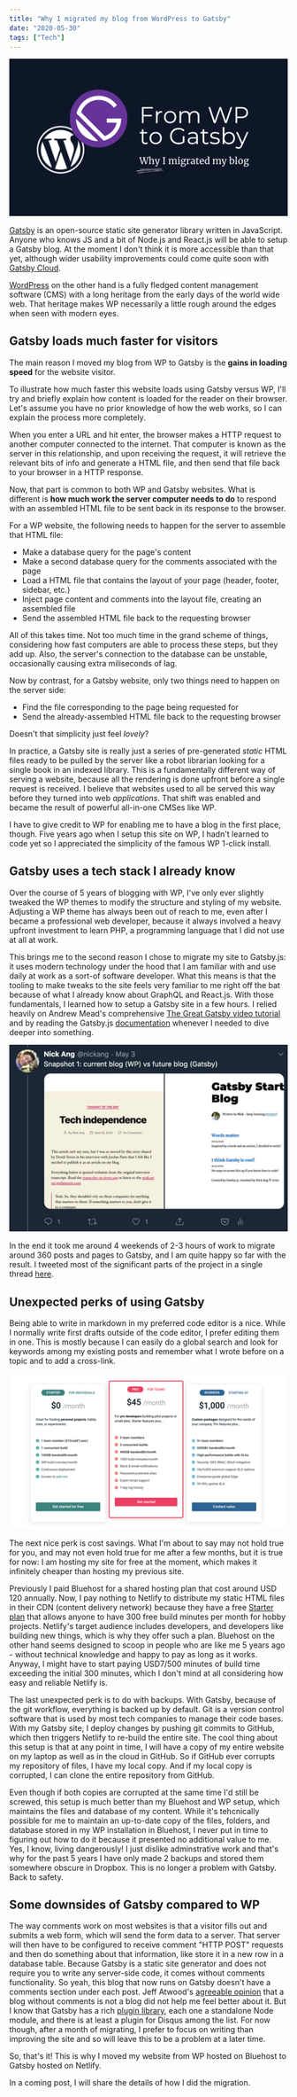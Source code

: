 ```yaml
---
title: "Why I migrated my blog from WordPress to Gatsby"
date: "2020-05-30"
tags: ["Tech"]
---
```


![blog post banner for post Why I migrated my blog from WordPress to Gatsby](images/wp-to-gatsby-nickang.png)

[Gatsby](https://www.gatsbyjs.org/) is an open-source static site generator library written in JavaScript. Anyone who knows JS and a bit of Node.js and React.js will be able to setup a Gatsby blog. At the moment I don't think it is more accessible than that yet, although wider usability improvements could come quite soon with [Gatsby Cloud](https://www.gatsbyjs.com/).

[WordPress](https://wordpress.org/) on the other hand is a fully fledged content management software (CMS) with a long heritage from the early days of the world wide web. That heritage makes WP necessarily a little rough around the edges when seen with modern eyes.

## Gatsby loads much faster for visitors

The main reason I moved my blog from WP to Gatsby is the __gains in loading speed__ for the website visitor.

To illustrate how much faster this website loads using Gatsby versus WP, I'll try and briefly explain how content is loaded for the reader on their browser. Let's assume you have no prior knowledge of how the web works, so I can explain the process more completely.

When you enter a URL and hit enter, the browser makes a HTTP request to another computer connected to the internet. That computer is known as the server in this relationship, and upon receiving the request, it will retrieve the relevant bits of info and generate a HTML file, and then send that file back to your browser in a HTTP response.

Now, that part is common to both WP and Gatsby websites. What is different is __how much work the server computer needs to do__ to respond with an assembled HTML file to be sent back in its response to the browser.

For a WP website, the following needs to happen for the server to assemble that HTML file:

- Make a database query for the page's content
- Make a second database query for the comments associated with the page
- Load a HTML file that contains the layout of your page (header, footer, sidebar, etc.)
- Inject page content and comments into the layout file, creating an assembled file
- Send the assembled HTML file back to the requesting browser

All of this takes time. Not too much time in the grand scheme of things, considering how fast computers are able to process these steps, but they add up. Also, the server's connection to the database can be unstable, occasionally causing extra miliseconds of lag.

Now by contrast, for a Gatsby website, only two things need to happen on the server side:

- Find the file corresponding to the page being requested for
- Send the already-assembled HTML file back to the requesting browser

Doesn't that simplicity just feel _lovely_?

In practice, a Gatsby site is really just a series of pre-generated _static_ HTML files ready to be pulled by the server like a robot librarian looking for a single book in an indexed library. This is a fundamentally different way of serving a website, because all the rendering is done upfront before a single request is received. I believe that websites used to all be served this way before they turned into web _applications_. That shift was enabled and became the result of powerful all-in-one CMSes like WP.

I have to give credit to WP for enabling me to have a blog in the first place, though. Five years ago when I setup this site on WP, I hadn't learned to code yet so I appreciated the simplicity of the famous WP 1-click install.

## Gatsby uses a tech stack I already know

Over the course of 5 years of blogging with WP, I've only ever slightly tweaked the WP themes to modify the structure and styling of my website. Adjusting a WP theme has always been out of reach to me, even after I became a professional web developer, because it always involved a heavy upfront investment to learn PHP, a programming language that I did not use at all at work.

This brings me to the second reason I chose to migrate my site to Gatsby.js: it uses modern technology under the hood that I am familiar with and use daily at work as a sort-of software developer. What this means is that the tooling to make tweaks to the site feels very familiar to me right off the bat because of what I already know about GraphQL and React.js. With those fundamentals, I learned how to setup a Gatsby site in a few hours. I relied heavily on Andrew Mead's comprehensive [The Great Gatsby video tutorial](https://www.youtube.com/watch?v=8t0vNu2fCCM) and by reading the Gatsby.js [documentation](https://www.gatsbyjs.org/docs/) whenever I needed to dive deeper into something.

![screenshot of tweet](images/twitter-snapshot.png)

In the end it took me around 4 weekends of 2-3 hours of work to migrate around 360 posts and pages to Gatsby, and I am quite happy so far with the result. I tweeted most of the significant parts of the project in a single thread [here](https://twitter.com/nickang/status/1254864484826374144).

## Unexpected perks of using Gatsby

Being able to write in markdown in my preferred code editor is a nice. While I normally write first drafts outside of the code editor, I prefer editing them in one. This is mostly because I can easily do a global search and look for keywords among my existing posts and remember what I wrote before on a topic and to add a cross-link.

![netlify pricing table](images/netlify-pricing-plans.png)

The next nice perk is cost savings. What I'm about to say may not hold true for you, and may not even hold true for me after a few months, but it is true for now: I am hosting my site for free at the moment, which makes it infinitely cheaper than hosting my previous site. 

Previously I paid Bluehost for a shared hosting plan that cost around USD 120 annually. Now, I pay nothing to Netlify to distribute my static HTML files in their CDN (content delivery network) because they have a free [Starter plan](https://www.netlify.com/pricing/) that allows anyone to have 300 free build minutes per month for hobby projects. Netlify's target audience includes developers, and developers like building new things, which is why they offer such a plan. Bluehost on the other hand seems designed to scoop in people who are like me 5 years ago - without technical knowledge and happy to pay as long as it works. Anyway, I might have to start paying USD7/500 minutes of build time exceeding the initial 300 minutes, which I don't mind at all considering how easy and reliable Netlify is.

The last unexpected perk is to do with backups. With Gatsby, because of the git workflow, everything is backed up by default. Git is a version control software that is used by most tech companies to manage their code bases. With my Gatsby site, I deploy changes by pushing git commits to GitHub, which then triggers Netlify to re-build the entire site. The cool thing about this setup is that at any point in time, I will have a copy of my entire website on my laptop as well as in the cloud in GitHub. So if GitHub ever corrupts my repository of files, I have my local copy. And if my local copy is corrupted, I can clone the entire repository from GitHub.

Even though if both copies are corrupted at the same time I'd still be screwed, this setup is much better than my Bluehost and WP setup, which maintains the files and database of my content. While it's tehcnically possible for me to maintain an up-to-date copy of the files, folders, and database stored in my WP installation in Bluehost, I never put in time to figuring out how to do it because it presented no additional value to me. Yes, I know, living dangerously! I just dislike adminstrative work and that's why for the past 5 years I have only made 2 backups and stored them somewhere obscure in Dropbox. This is no longer a problem with Gatsby. Back to safety.

## Some downsides of Gatsby compared to WP

The way comments work on most websites is that a visitor fills out and submits a web form, which will send the form data to a server. That server will then have to be configured to receive comment "HTTP POST" requests and then do something about that information, like store it in a new row in a database table. Because Gatsby is a static site generator and does not require you to write any server-side code, it comes without comments functionality. So yeah, this blog that now runs on Gatsby doesn't have a comments section under each post. Jeff Atwood's [agreeable opinion](https://blog.codinghorror.com/a-blog-without-comments-is-not-a-blog/) that a blog without comments is not a blog did not help me feel better about it. But I know that Gatsby has a rich [plugin library](https://www.gatsbyjs.org/plugins/), each one a standalone Node module, and there is at least a plugin for Disqus among the list. For now though, after a month of migrating, I prefer to focus on writing than improving the site and so will leave this to be a problem at a later time.

So, that's it! This is why I moved my website from WP hosted on Bluehost to Gatsby hosted on Netlify.

In a coming post, I will share the details of how I did the migration.